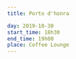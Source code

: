 ```yaml
---
title: Porto d'honra

day: 2019-10-30
start_time: 18h30
end_time: 19h00
place: Coffee Lounge
---
```

